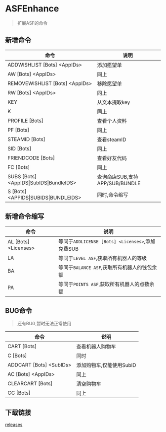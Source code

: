 # ASFEnhance

> 扩展ASF的命令

## 新增命令

| 命令                                        | 说明                           |
| ------------------------------------------- | ------------------------------ |
| ADDWISHLIST  \[Bots\] \<AppIDs\>            | 添加愿望单                     |
| AW \[Bots\] \<AppIDs\>                      | 同上                           |
| REMOVEWISHLIST  \[Bots\] \<AppIDs\>         | 移除愿望单                     |
| RW \[Bots\] \<AppIDs\>                      | 同上                           |
| KEY                                         | 从文本提取key                  |
| K                                           | 同上                           |
| PROFILE \[Bots\]                            | 查看个人资料                   |
| PF \[Bots\]                                 | 同上                           |
| STEAMID \[Bots\]                            | 查看steamID                    |
| SID \[Bots\]                                | 同上                           |
| FRIENDCODE \[Bots\]                         | 查看好友代码                   |
| FC \[Bots\]                                 | 同上                           |
| SUBS \[Bots\] \<AppIDS\|SubIDS\|BundleIDS\> | 查询商店SUB,支持APP/SUB/BUNDLE |
| S \[Bots\] \<APPIDS\|SUBIDS\|BUNDLEIDS\>    | 同时,命令缩写                  |

## 新增命令缩写

| 命令                     | 说明                                             |
| ------------------------ | ------------------------------------------------ |
| AL \[Bots\] \<Licenses\> | 等同于`ADDLICENSE [Bots] <Licenses>`,添加免费SUB |
| LA                       | 等同于`LEVEL ASF`,获取所有机器人的等级           |
| BA                       | 等同于`BALANCE ASF`,获取所有机器人的钱包余额     |
| PA                       | 等同于`POINTS ASF`,获取所有机器人的点数余额      |

## BUG命令

> 还有BUG,暂时无法正常使用

| 命令                         | 说明                     |
| ---------------------------- | ------------------------ |
| CART \[Bots\]                | 查看机器人购物车         |
| C \[Bots\]                   | 同时                     |
| ADDCART  \[Bots\] \<SubIDs\> | 添加购物车,仅能使用SubID |
| AC \[Bots\] \<AppIDs\>       | 同上                     |
| CLEARCART  \[Bots\]          | 清空购物车               |
| CC \[Bots\]                  | 同上                     |

## 下载链接

[releases](https://github.com/chr233/ASFEnhance/releases)
